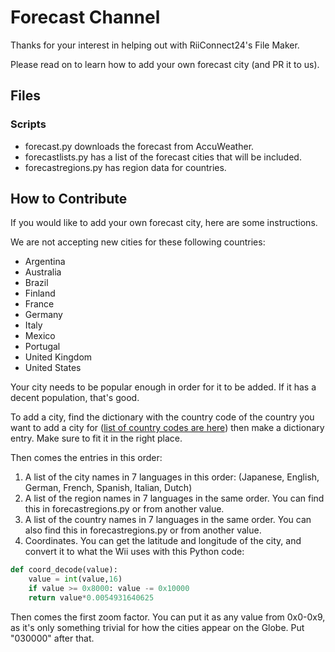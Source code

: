 # Forecast Channel

Thanks for your interest in helping out with RiiConnect24's File Maker.

Please read on to learn how to add your own forecast city (and PR it to us).

## Files

### Scripts

+ forecast.py downloads the forecast from AccuWeather.
+ forecastlists.py has a list of the forecast cities that will be included.
+ forecastregions.py has region data for countries.

## How to Contribute

If you would like to add your own forecast city, here are some instructions.

We are not accepting new cities for these following countries:

+ Argentina
+ Australia
+ Brazil
+ Finland
+ France
+ Germany
+ Italy
+ Mexico
+ Portugal
+ United Kingdom
+ United States

Your city needs to be popular enough in order for it to be added. If it has a decent population, that's good.

To add a city, find the dictionary with the country code of the country you want to add a city for ([list of country codes are here](https://wiibrew.org/wiki/Country_Codes)) then make a dictionary entry. Make sure to fit it in the right place.

Then comes the entries in this order:

1. A list of the city names in 7 languages in this order: (Japanese, English, German, French, Spanish, Italian, Dutch)
1. A list of the region names in 7 languages in the same order. You can find this in forecastregions.py or from another value.
1. A list of the country names in 7 languages in the same order. You can also find this in forecastregions.py or from another value.
1. Coordinates. You can get the latitude and longitude of the city, and convert it to what the Wii uses with this Python code:

```python
def coord_decode(value):
	value = int(value,16)
	if value >= 0x8000: value -= 0x10000
	return value*0.0054931640625
```

Then comes the first zoom factor. You can put it as any value from 0x0-0x9, as it's only something trivial for how the cities appear on the Globe.
Put "030000" after that.
